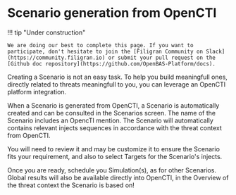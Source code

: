 # Scenario generation from OpenCTI

!!! tip "Under construction"

    We are doing our best to complete this page. If you want to participate, don't hesitate to join the [Filigran Community on Slack](https://community.filigran.io) or submit your pull request on the [Github doc repository](https://github.com/OpenBAS-Platform/docs).


Creating a Scenario is not an easy task. To help you build meaningfull ones, directly related to threats meaningfull to you, you can leverage an OpenCTI platform integration.

<!-- screenshot of the OpenBAS integration widget in OpenCTI without results -->

When a Scenario is generated from OpenCTI, a Scenario is automatically created and can be consulted in the Scenarios screen. The name of the Scenario includes an OpencTI mention. The Scenario will automatically contains relevant injects sequences in accordance with the threat context from OpenCTI.

You will need to review it and may be customize it to ensure the Scenario fits your requirement, and also to select Targets for the Scenario's injects.

Once you are ready, schedule you Simulation(s), as for other Scenarios. Global results will also be available directly into OpenCTI, in the Overview of the threat context the Scenario is based on!

<!-- screenshot of the OpenBAS integration widget in OpenCTI with results -->

